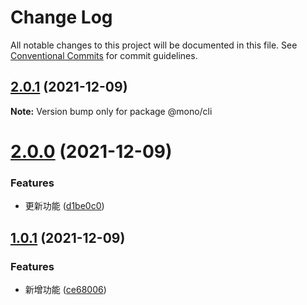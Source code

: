 # Change Log

All notable changes to this project will be documented in this file.
See [Conventional Commits](https://conventionalcommits.org) for commit guidelines.

## [2.0.1](https://github.com/johnhom1024/lerna-repo-learn/compare/v2.0.0...v2.0.1) (2021-12-09)

**Note:** Version bump only for package @mono/cli





# [2.0.0](https://github.com/johnhom1024/lerna-repo-learn/compare/v1.0.1...v2.0.0) (2021-12-09)


### Features

* 更新功能 ([d1be0c0](https://github.com/johnhom1024/lerna-repo-learn/commit/d1be0c07d36c8db9a3aaad3c88097d4700b80669))





## [1.0.1](https://github.com/johnhom1024/lerna-repo-learn/compare/v1.0.0...v1.0.1) (2021-12-09)


### Features

* 新增功能 ([ce68006](https://github.com/johnhom1024/lerna-repo-learn/commit/ce680069d210528c6d9798e511ddde9aaf148a12))
